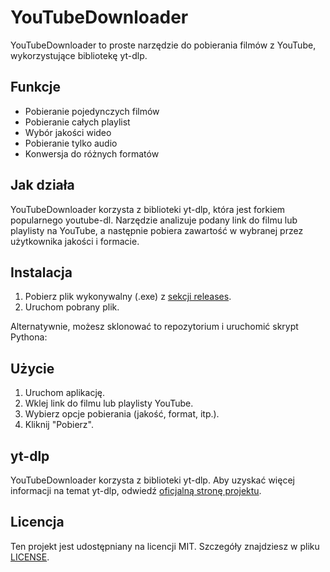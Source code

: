 # YouTubeDownloader

YouTubeDownloader to proste narzędzie do pobierania filmów z YouTube, wykorzystujące bibliotekę yt-dlp.

## Funkcje

- Pobieranie pojedynczych filmów
- Pobieranie całych playlist
- Wybór jakości wideo
- Pobieranie tylko audio
- Konwersja do różnych formatów

## Jak działa

YouTubeDownloader korzysta z biblioteki yt-dlp, która jest forkiem popularnego youtube-dl. Narzędzie analizuje podany link do filmu lub playlisty na YouTube, a następnie pobiera zawartość w wybranej przez użytkownika jakości i formacie.

## Instalacja

1. Pobierz plik wykonywalny (.exe) z [sekcji releases](link_do_releases).
2. Uruchom pobrany plik.

Alternatywnie, możesz sklonować to repozytorium i uruchomić skrypt Pythona:

## Użycie

1. Uruchom aplikację.
2. Wklej link do filmu lub playlisty YouTube.
3. Wybierz opcje pobierania (jakość, format, itp.).
4. Kliknij "Pobierz".

## yt-dlp
YouTubeDownloader korzysta z biblioteki yt-dlp. Aby uzyskać więcej informacji na temat yt-dlp, odwiedź [oficjalną stronę projektu](https://github.com/yt-dlp/yt-dlp).

## Licencja

Ten projekt jest udostępniany na licencji MIT. Szczegóły znajdziesz w pliku [LICENSE](LICENSE).